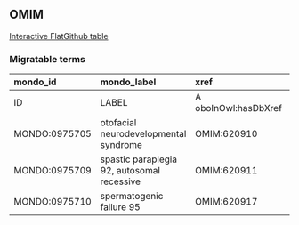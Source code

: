 ## OMIM
[Interactive FlatGithub table](https://flatgithub.com/monarch-initiative/mondo-ingest?filename=src/ontology/slurp/omim.tsv)

### Migratable terms
| mondo_id      | mondo_label                                | xref                 | xref_source                | original_label                             | definition    | parents       |
|:--------------|:-------------------------------------------|:---------------------|:---------------------------|:-------------------------------------------|:--------------|:--------------|
| ID            | LABEL                                      | A oboInOwl:hasDbXref | >A oboInOwl:source SPLIT=| |                                            | A IAO:0000115 | SC %          |
| MONDO:0975705 | otofacial neurodevelopmental syndrome      | OMIM:620910          | MONDO:equivalentTo         | otofacial neurodevelopmental syndrome      |               |               |
| MONDO:0975709 | spastic paraplegia 92, autosomal recessive | OMIM:620911          | MONDO:equivalentTo         | spastic paraplegia 92, autosomal recessive |               | MONDO:0019064 |
| MONDO:0975710 | spermatogenic failure 95                   | OMIM:620917          | MONDO:equivalentTo         | spermatogenic failure 95                   |               | MONDO:0004983 |